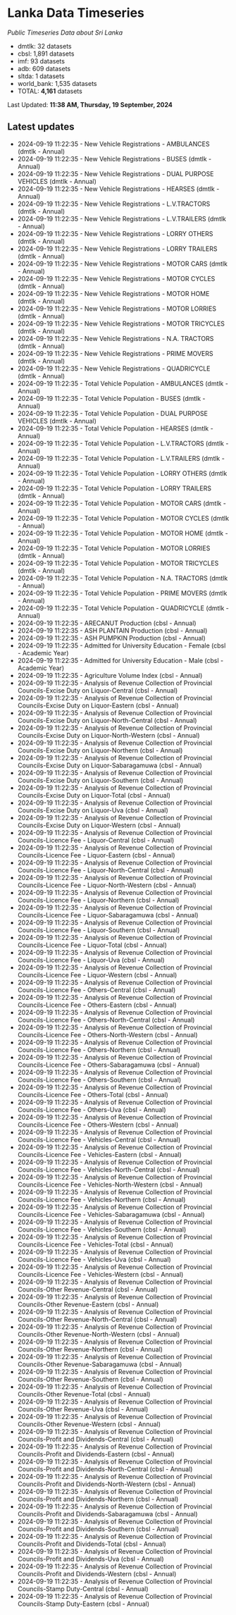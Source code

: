 # Lanka Data Timeseries
*Public Timeseries Data about Sri Lanka*

* dmtlk: 32 datasets
* cbsl: 1,891 datasets
* imf: 93 datasets
* adb: 609 datasets
* sltda: 1 datasets
* world_bank: 1,535 datasets
* TOTAL: **4,161** datasets

Last Updated: **11:38 AM, Thursday, 19 September, 2024**

## Latest updates

* 2024-09-19 11:22:35 - New Vehicle Registrations - AMBULANCES (dmtlk - Annual)
* 2024-09-19 11:22:35 - New Vehicle Registrations - BUSES (dmtlk - Annual)
* 2024-09-19 11:22:35 - New Vehicle Registrations - DUAL PURPOSE VEHICLES (dmtlk - Annual)
* 2024-09-19 11:22:35 - New Vehicle Registrations - HEARSES (dmtlk - Annual)
* 2024-09-19 11:22:35 - New Vehicle Registrations - L.V.TRACTORS (dmtlk - Annual)
* 2024-09-19 11:22:35 - New Vehicle Registrations - L.V.TRAILERS (dmtlk - Annual)
* 2024-09-19 11:22:35 - New Vehicle Registrations - LORRY OTHERS (dmtlk - Annual)
* 2024-09-19 11:22:35 - New Vehicle Registrations - LORRY TRAILERS (dmtlk - Annual)
* 2024-09-19 11:22:35 - New Vehicle Registrations - MOTOR CARS (dmtlk - Annual)
* 2024-09-19 11:22:35 - New Vehicle Registrations - MOTOR CYCLES (dmtlk - Annual)
* 2024-09-19 11:22:35 - New Vehicle Registrations - MOTOR HOME (dmtlk - Annual)
* 2024-09-19 11:22:35 - New Vehicle Registrations - MOTOR LORRIES (dmtlk - Annual)
* 2024-09-19 11:22:35 - New Vehicle Registrations - MOTOR TRICYCLES (dmtlk - Annual)
* 2024-09-19 11:22:35 - New Vehicle Registrations - N.A. TRACTORS (dmtlk - Annual)
* 2024-09-19 11:22:35 - New Vehicle Registrations - PRIME MOVERS (dmtlk - Annual)
* 2024-09-19 11:22:35 - New Vehicle Registrations - QUADRICYCLE (dmtlk - Annual)
* 2024-09-19 11:22:35 - Total Vehicle Population - AMBULANCES (dmtlk - Annual)
* 2024-09-19 11:22:35 - Total Vehicle Population - BUSES (dmtlk - Annual)
* 2024-09-19 11:22:35 - Total Vehicle Population - DUAL PURPOSE VEHICLES (dmtlk - Annual)
* 2024-09-19 11:22:35 - Total Vehicle Population - HEARSES (dmtlk - Annual)
* 2024-09-19 11:22:35 - Total Vehicle Population - L.V.TRACTORS (dmtlk - Annual)
* 2024-09-19 11:22:35 - Total Vehicle Population - L.V.TRAILERS (dmtlk - Annual)
* 2024-09-19 11:22:35 - Total Vehicle Population - LORRY OTHERS (dmtlk - Annual)
* 2024-09-19 11:22:35 - Total Vehicle Population - LORRY TRAILERS (dmtlk - Annual)
* 2024-09-19 11:22:35 - Total Vehicle Population - MOTOR CARS (dmtlk - Annual)
* 2024-09-19 11:22:35 - Total Vehicle Population - MOTOR CYCLES (dmtlk - Annual)
* 2024-09-19 11:22:35 - Total Vehicle Population - MOTOR HOME (dmtlk - Annual)
* 2024-09-19 11:22:35 - Total Vehicle Population - MOTOR LORRIES (dmtlk - Annual)
* 2024-09-19 11:22:35 - Total Vehicle Population - MOTOR TRICYCLES (dmtlk - Annual)
* 2024-09-19 11:22:35 - Total Vehicle Population - N.A. TRACTORS (dmtlk - Annual)
* 2024-09-19 11:22:35 - Total Vehicle Population - PRIME MOVERS (dmtlk - Annual)
* 2024-09-19 11:22:35 - Total Vehicle Population - QUADRICYCLE (dmtlk - Annual)
* 2024-09-19 11:22:35 - ARECANUT Production (cbsl - Annual)
* 2024-09-19 11:22:35 - ASH PLANTAIN Production (cbsl - Annual)
* 2024-09-19 11:22:35 - ASH PUMPKIN Production (cbsl - Annual)
* 2024-09-19 11:22:35 - Admitted for University Education - Female (cbsl - Academic Year)
* 2024-09-19 11:22:35 - Admitted for University Education - Male (cbsl - Academic Year)
* 2024-09-19 11:22:35 - Agriculture Volume Index (cbsl - Annual)
* 2024-09-19 11:22:35 - Analysis of Revenue Collection of Provincial Councils-Excise Duty on Liquor-Central (cbsl - Annual)
* 2024-09-19 11:22:35 - Analysis of Revenue Collection of Provincial Councils-Excise Duty on Liquor-Eastern (cbsl - Annual)
* 2024-09-19 11:22:35 - Analysis of Revenue Collection of Provincial Councils-Excise Duty on Liquor-North-Central (cbsl - Annual)
* 2024-09-19 11:22:35 - Analysis of Revenue Collection of Provincial Councils-Excise Duty on Liquor-North-Western (cbsl - Annual)
* 2024-09-19 11:22:35 - Analysis of Revenue Collection of Provincial Councils-Excise Duty on Liquor-Northern (cbsl - Annual)
* 2024-09-19 11:22:35 - Analysis of Revenue Collection of Provincial Councils-Excise Duty on Liquor-Sabaragamuwa (cbsl - Annual)
* 2024-09-19 11:22:35 - Analysis of Revenue Collection of Provincial Councils-Excise Duty on Liquor-Southern (cbsl - Annual)
* 2024-09-19 11:22:35 - Analysis of Revenue Collection of Provincial Councils-Excise Duty on Liquor-Total (cbsl - Annual)
* 2024-09-19 11:22:35 - Analysis of Revenue Collection of Provincial Councils-Excise Duty on Liquor-Uva (cbsl - Annual)
* 2024-09-19 11:22:35 - Analysis of Revenue Collection of Provincial Councils-Excise Duty on Liquor-Western (cbsl - Annual)
* 2024-09-19 11:22:35 - Analysis of Revenue Collection of Provincial Councils-Licence Fee - Liquor-Central (cbsl - Annual)
* 2024-09-19 11:22:35 - Analysis of Revenue Collection of Provincial Councils-Licence Fee - Liquor-Eastern (cbsl - Annual)
* 2024-09-19 11:22:35 - Analysis of Revenue Collection of Provincial Councils-Licence Fee - Liquor-North-Central (cbsl - Annual)
* 2024-09-19 11:22:35 - Analysis of Revenue Collection of Provincial Councils-Licence Fee - Liquor-North-Western (cbsl - Annual)
* 2024-09-19 11:22:35 - Analysis of Revenue Collection of Provincial Councils-Licence Fee - Liquor-Northern (cbsl - Annual)
* 2024-09-19 11:22:35 - Analysis of Revenue Collection of Provincial Councils-Licence Fee - Liquor-Sabaragamuwa (cbsl - Annual)
* 2024-09-19 11:22:35 - Analysis of Revenue Collection of Provincial Councils-Licence Fee - Liquor-Southern (cbsl - Annual)
* 2024-09-19 11:22:35 - Analysis of Revenue Collection of Provincial Councils-Licence Fee - Liquor-Total (cbsl - Annual)
* 2024-09-19 11:22:35 - Analysis of Revenue Collection of Provincial Councils-Licence Fee - Liquor-Uva (cbsl - Annual)
* 2024-09-19 11:22:35 - Analysis of Revenue Collection of Provincial Councils-Licence Fee - Liquor-Western (cbsl - Annual)
* 2024-09-19 11:22:35 - Analysis of Revenue Collection of Provincial Councils-Licence Fee - Others-Central (cbsl - Annual)
* 2024-09-19 11:22:35 - Analysis of Revenue Collection of Provincial Councils-Licence Fee - Others-Eastern (cbsl - Annual)
* 2024-09-19 11:22:35 - Analysis of Revenue Collection of Provincial Councils-Licence Fee - Others-North-Central (cbsl - Annual)
* 2024-09-19 11:22:35 - Analysis of Revenue Collection of Provincial Councils-Licence Fee - Others-North-Western (cbsl - Annual)
* 2024-09-19 11:22:35 - Analysis of Revenue Collection of Provincial Councils-Licence Fee - Others-Northern (cbsl - Annual)
* 2024-09-19 11:22:35 - Analysis of Revenue Collection of Provincial Councils-Licence Fee - Others-Sabaragamuwa (cbsl - Annual)
* 2024-09-19 11:22:35 - Analysis of Revenue Collection of Provincial Councils-Licence Fee - Others-Southern (cbsl - Annual)
* 2024-09-19 11:22:35 - Analysis of Revenue Collection of Provincial Councils-Licence Fee - Others-Total (cbsl - Annual)
* 2024-09-19 11:22:35 - Analysis of Revenue Collection of Provincial Councils-Licence Fee - Others-Uva (cbsl - Annual)
* 2024-09-19 11:22:35 - Analysis of Revenue Collection of Provincial Councils-Licence Fee - Others-Western (cbsl - Annual)
* 2024-09-19 11:22:35 - Analysis of Revenue Collection of Provincial Councils-Licence Fee - Vehicles-Central (cbsl - Annual)
* 2024-09-19 11:22:35 - Analysis of Revenue Collection of Provincial Councils-Licence Fee - Vehicles-Eastern (cbsl - Annual)
* 2024-09-19 11:22:35 - Analysis of Revenue Collection of Provincial Councils-Licence Fee - Vehicles-North-Central (cbsl - Annual)
* 2024-09-19 11:22:35 - Analysis of Revenue Collection of Provincial Councils-Licence Fee - Vehicles-North-Western (cbsl - Annual)
* 2024-09-19 11:22:35 - Analysis of Revenue Collection of Provincial Councils-Licence Fee - Vehicles-Northern (cbsl - Annual)
* 2024-09-19 11:22:35 - Analysis of Revenue Collection of Provincial Councils-Licence Fee - Vehicles-Sabaragamuwa (cbsl - Annual)
* 2024-09-19 11:22:35 - Analysis of Revenue Collection of Provincial Councils-Licence Fee - Vehicles-Southern (cbsl - Annual)
* 2024-09-19 11:22:35 - Analysis of Revenue Collection of Provincial Councils-Licence Fee - Vehicles-Total (cbsl - Annual)
* 2024-09-19 11:22:35 - Analysis of Revenue Collection of Provincial Councils-Licence Fee - Vehicles-Uva (cbsl - Annual)
* 2024-09-19 11:22:35 - Analysis of Revenue Collection of Provincial Councils-Licence Fee - Vehicles-Western (cbsl - Annual)
* 2024-09-19 11:22:35 - Analysis of Revenue Collection of Provincial Councils-Other Revenue-Central (cbsl - Annual)
* 2024-09-19 11:22:35 - Analysis of Revenue Collection of Provincial Councils-Other Revenue-Eastern (cbsl - Annual)
* 2024-09-19 11:22:35 - Analysis of Revenue Collection of Provincial Councils-Other Revenue-North-Central (cbsl - Annual)
* 2024-09-19 11:22:35 - Analysis of Revenue Collection of Provincial Councils-Other Revenue-North-Western (cbsl - Annual)
* 2024-09-19 11:22:35 - Analysis of Revenue Collection of Provincial Councils-Other Revenue-Northern (cbsl - Annual)
* 2024-09-19 11:22:35 - Analysis of Revenue Collection of Provincial Councils-Other Revenue-Sabaragamuwa (cbsl - Annual)
* 2024-09-19 11:22:35 - Analysis of Revenue Collection of Provincial Councils-Other Revenue-Southern (cbsl - Annual)
* 2024-09-19 11:22:35 - Analysis of Revenue Collection of Provincial Councils-Other Revenue-Total (cbsl - Annual)
* 2024-09-19 11:22:35 - Analysis of Revenue Collection of Provincial Councils-Other Revenue-Uva (cbsl - Annual)
* 2024-09-19 11:22:35 - Analysis of Revenue Collection of Provincial Councils-Other Revenue-Western (cbsl - Annual)
* 2024-09-19 11:22:35 - Analysis of Revenue Collection of Provincial Councils-Profit and Dividends-Central (cbsl - Annual)
* 2024-09-19 11:22:35 - Analysis of Revenue Collection of Provincial Councils-Profit and Dividends-Eastern (cbsl - Annual)
* 2024-09-19 11:22:35 - Analysis of Revenue Collection of Provincial Councils-Profit and Dividends-North-Central (cbsl - Annual)
* 2024-09-19 11:22:35 - Analysis of Revenue Collection of Provincial Councils-Profit and Dividends-North-Western (cbsl - Annual)
* 2024-09-19 11:22:35 - Analysis of Revenue Collection of Provincial Councils-Profit and Dividends-Northern (cbsl - Annual)
* 2024-09-19 11:22:35 - Analysis of Revenue Collection of Provincial Councils-Profit and Dividends-Sabaragamuwa (cbsl - Annual)
* 2024-09-19 11:22:35 - Analysis of Revenue Collection of Provincial Councils-Profit and Dividends-Southern (cbsl - Annual)
* 2024-09-19 11:22:35 - Analysis of Revenue Collection of Provincial Councils-Profit and Dividends-Total (cbsl - Annual)
* 2024-09-19 11:22:35 - Analysis of Revenue Collection of Provincial Councils-Profit and Dividends-Uva (cbsl - Annual)
* 2024-09-19 11:22:35 - Analysis of Revenue Collection of Provincial Councils-Profit and Dividends-Western (cbsl - Annual)
* 2024-09-19 11:22:35 - Analysis of Revenue Collection of Provincial Councils-Stamp Duty-Central (cbsl - Annual)
* 2024-09-19 11:22:35 - Analysis of Revenue Collection of Provincial Councils-Stamp Duty-Eastern (cbsl - Annual)